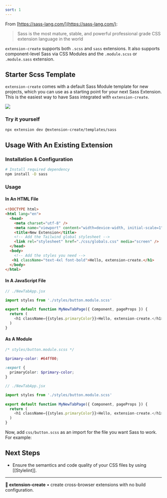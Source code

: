 ```yaml
---
sort: 1
---
```


From [https://sass-lang.com/](https://sass-lang.com/):

> Sass is the most mature, stable, and powerful professional grade CSS extension language in the world

`extension-create` supports both `.scss` and `sass` extensions. It also supports component-level Sass via CSS Modules and the `.module.scss` or `.module.sass` extension.

## Starter Scss Template

`extension-create` comes with a default Sass Module template for new projects, which you can use as a starting point for your next Sass Extension. This is the easiest way to have Sass integrated with `extension-create`.

<img src="https://place-hold.it/700x400">

### Try it yourself 

```sh
npx extension dev @extension-create/templates/sass
```

## Usage With An Existing Extension 

### Installation & Configuration

```sh
# Install required dependency
npm install -D sass
```

### Usage

#### In An HTML File

```html
<!DOCTYPE html>
<html lang="en">
  <head>
    <meta charset="utf-8" />
    <meta name="viewport" content="width=device-width, initial-scale=1" />
    <title>New Extension</title>
    <!-- Add the Tailwind global stylesheet -->
    <link rel="stylesheet" href="./css/globals.css" media="screen" />
  </head>
  <body>
    <!-- Add the styles you need -->
   <h1 className="text-4xl font-bold">Hello, extension-create.</h1>
  </body>
</html>

```

#### In A JavaScript File

```js
// ./NewTabApp.jsx

import styles from './styles/button.module.scss'
 
export default function MyNewTabPage({ Component, pageProps }) {
  return (
    <h1 className={{styles.primaryColor}}>Hello, extension-create.</h1>
  )
}
```

<!--
#### In A `content_script` File

```js
// ./content_script.jsx

// There is no HTML in a content_script file, so
// we import our global CSS file via dynamic import. 
import('./css/globals.css')
 
export default function MyNewTabPage() {
  return <h1 className="text-3xl font-bold underline">Hello, extension-create!</h1>
}
```
-->

#### As A Module

```scss
/* styles/button.module.scss */

$primary-color: #64ff00;
 
:export {
  primaryColor: $primary-color;
}
```

```js
// ./NewTabApp.jsx

import styles from './styles/button.module.scss'
 
export default function MyNewTabPage({ Component, pageProps }) {
  return (
    <h1 className={{styles.primaryColor}}>Hello, extension-create.</h1>
  )
}
```

Now, add `css/button.scss` as an import for the file you want Sass to work. For example: 

## Next Steps

* Ensure the semantics and code quality of your CSS files by using [[Stylelint]].

---

**🧩 extension-create** • create cross-browser extensions with no build configuration.
